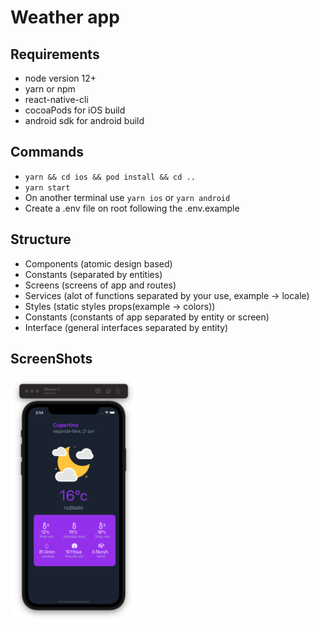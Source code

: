 # Weather app

## Requirements

- node version 12+
- yarn or npm
- react-native-cli
- cocoaPods for iOS build
- android sdk for android build

## Commands

- `yarn && cd ios && pod install && cd ..`
- `yarn start`
- On another terminal use `yarn ios` or `yarn android`
- Create a .env file on root following the .env.example

## Structure

- Components (atomic design based)
- Constants (separated by entities)
- Screens (screens of app and routes)
- Services (alot of functions separated by your use, example -> locale)
- Styles (static styles props(example -> colors))
- Constants (constants of app separated by entity or screen)
- Interface (general interfaces separated by entity)

## ScreenShots

<img  alt="Home"  src=".github/images/home.png"  width="40%">
